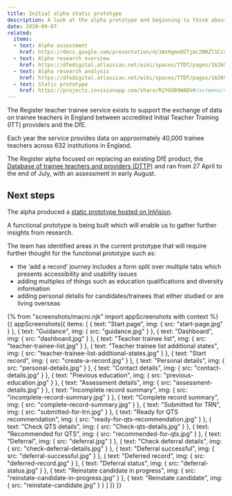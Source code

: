 ```yaml
---
title: Initial alpha static prototype 
description: A look at the alpha prototype and beginning to think about the next steps.
date: 2020-09-07
related:
  items:
  - text: Alpha assessment
    href: https://docs.google.com/presentation/d/1Ws9gmeHZTjmc2NRZlSCcVEfReEmyi9KB1_BLyyJv-ZE/edit?usp=sharing
  - text: Alpha research overview
    href: https://dfedigital.atlassian.net/wiki/spaces/TTDT/pages/1626931201/3.+User+Research+Rounds+Sprint+Work
  - text: Alpha research analysis 
    href: https://dfedigital.atlassian.net/wiki/spaces/TTDT/pages/1626931201/3.+User+Research+Rounds+Sprint+Work
  - text: Static prototype 
    href: https://projects.invisionapp.com/share/R2YGO89WADV#/screens/428900167
---
```


The Register teacher trainee service exists to support the exchange of data on trainee teachers in England between accredited Initial Teacher Training (ITT) providers and the DfE.

Each year the service provides data on approximately 40,000 trainee teachers across 632 institutions in England.

The Register alpha focused on replacing an existing DfE product, the [Database of trainee teachers and providers (DTTP)](https://www.gov.uk/guidance/database-of-trainee-teachers-and-providers-dttp) and ran from 27 April to the end of July, with an assessment in early August.

## Next steps

The alpha produced a [static prototype hosted on InVision](https://projects.invisionapp.com/share/R2YGO89WADV#/screens/428900167). 

A functional prototype is being built which will enable us to gather further insights from research.

The team has identified areas in the current prototype that will require further thought for the functional prototype such as:

* the ‘add a record’ journey includes a form split over multiple tabs which presents accessibility and usability issues
* adding multiples of things such as education qualifications and diversity information
* adding personal details for candidates/trainees that either studied or are living overseas

{% from "screenshots/macro.njk" import appScreenshots with context %}
{{ appScreenshots({
  items: [
    {
      text: "Start page",
      img: {
        src: "start-page.jpg"
      }
    },
    {
      text: "Guidance",
      img: {
        src: "guidance.jpg"
      }
    },
    {
      text: "Dashboard",
      img: {
        src: "dashboard.jpg"
      }
    },
    {
      text: "Teacher trainee list",
      img: {
        src: "teacher-trainee-list.jpg"
      }
    },
    {
      text: "Teacher trainee list additional states",
      img: {
        src: "teacher-trainee-list-additional-states.jpg"
      }
    },
    {
      text: "Start record",
      img: {
        src: "create-a-record.jpg"
      }
    },
    {
      text: "Personal details",
      img: {
        src: "personal-details.jpg"
      }
    },
    {
      text: "Contact details",
      img: {
        src: "contact-details.jpg"
      }
    },
    {
      text: "Previous education",
      img: {
        src: "previous-education.jpg"
      }
    },
    {
      text: "Assessment details",
      img: {
        src: "assessment-details.jpg"
      }
    },
    {
      text: "Incomplete record summary",
      img: {
        src: "incomplete-record-summary.jpg"
      }
    },
    {
      text: "Complete record summary",
      img: {
        src: "complete-record-summary.jpg"
      }
    },
    {
      text: "Submitted for TRN",
      img: {
        src: "submitted-for-trn.jpg"
      }
    },
    {
      text: "Ready for QTS recommendation",
      img: {
        src: "ready-for-qts-recommendation.jpg"
      }
    },
    {
      text: "Check QTS details",
      img: {
        src: "Check-qts-details.jpg"
      }
    },
    {
      text: "Recommended for QTS",
      img: {
        src: "recommended-for-qts.jpg"
      }
    },
    {
      text: "Deferral",
      img: {
        src: "deferral.jpg"
      }
    },
    {
      text: "Check deferral details",
      img: {
        src: "check-deferral-details.jpg"
      }
    },
    {
      text: "Deferral successful",
      img: {
        src: "deferral-successful.jpg"
      }
    },
    {
      text: "Deferred record",
      img: {
        src: "deferred-record.jpg"
      }
    },
    {
      text: "Deferral status",
      img: {
        src: "deferral-status.jpg"
      }
    },
    {
      text: "Reinstate candidate in progress",
      img: {
        src: "reinstate-candidate-in-progress.jpg"
      }
    },
    {
      text: "Reinstate candidate",
      img: {
        src: "reinstate-candidate.jpg"
      }
    }
  ]
}) }}
